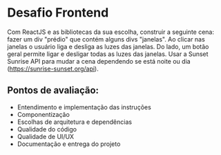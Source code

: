 # Desafio Frontend

Com ReactJS e as bibliotecas da sua escolha, construir a seguinte cena: fazer um div "prédio" que contém alguns divs "janelas". 
Ao clicar nas janelas o usuário liga e desliga as luzes das janelas. Do lado, um botão geral permite ligar e desligar todas as luzes das janelas. 
Usar a Sunset Sunrise API para mudar a cena dependendo se está noite ou dia (https://sunrise-sunset.org/api).

## Pontos de avaliação:

* Entendimento e implementação das instruções
* Componentização
* Escolhas de arquitetura e dependências
* Qualidade do código
* Qualidade de UI/UX
* Documentação e entrega do projeto
